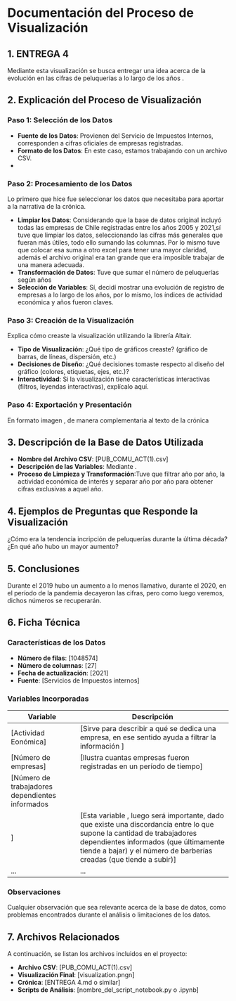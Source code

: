 # Documentación del Proceso de Visualización

## 1. ENTREGA 4

Mediante esta visualización se busca entregar una idea acerca de la evolución en las cifras de peluquerías a lo largo de los años .

## 2. Explicación del Proceso de Visualización

### Paso 1: Selección de los Datos

 
- **Fuente de los Datos**: Provienen del Servicio de Impuestos Internos, corresponden a cifras oficiales de empresas registradas.
- **Formato de los Datos**: En este caso, estamos trabajando con un archivo CSV.
- 

### Paso 2: Procesamiento de los Datos

Lo primero que hice fue seleccionar los datos que necesitaba para aportar a la narrativa de la crónica.

- **Limpiar los Datos**: 
Considerando que la base de datos original incluyó todas las empresas de Chile registradas entre los años 2005 y 2021,sí tuve que limpiar los datos, seleccionando las cifras más generales que fueran más útiles, todo ello sumando las columnas. Por lo mismo tuve que colocar esa suma a otro excel para tener una mayor claridad, además el archivo original era tan grande que era imposible trabajar de una manera adecuada.
- **Transformación de Datos**: Tuve que sumar el número de peluquerías según años
- **Selección de Variables**: Sí, decidí mostrar una evolución de registro de empresas a lo largo de los años, por lo mismo, los índices de actividad económica y años fueron claves.
### Paso 3: Creación de la Visualización

Explica cómo creaste la visualización utilizando la librería Altair.

- **Tipo de Visualización**: ¿Qué tipo de gráficos creaste? (gráfico de barras, de líneas, dispersión, etc.)
- **Decisiones de Diseño**: ¿Qué decisiones tomaste respecto al diseño del gráfico (colores, etiquetas, ejes, etc.)?
- **Interactividad**: Si la visualización tiene características interactivas (filtros, leyendas interactivas), explícalo aquí.

### Paso 4: Exportación y Presentación

En formato imagen , de manera complementaria al texto de la crónica

## 3. Descripción de la Base de Datos Utilizada

- **Nombre del Archivo CSV**: [PUB_COMU_ACT(1).csv]
- **Descripción de las Variables**: Mediante .
- **Proceso de Limpieza y Transformación**:Tuve que filtrar año por año, la actividad económica de interés y separar año por año para obtener cifras exclusivas a aquel año.
## 4. Ejemplos de Preguntas que Responde la Visualización
¿Cómo era la tendencia incripción de peluquerías durante la última década?
¿En qué año hubo un mayor aumento? 


## 5. Conclusiones

Durante el 2019 hubo un aumento a lo menos llamativo, durante el 2020, en el período de la pandemia decayeron las cifras, pero como luego veremos, dichos números se recuperarán.

## 6. Ficha Técnica

### Características de los Datos

- **Número de filas**: [1048574]
- **Número de columnas**: [27]
- **Fecha de actualización**: [2021]
- **Fuente**: [Servicios de Impuestos internos]

### Variables Incorporadas

| Variable | Descripción |
|----------|-------------|
| [Actividad Eonómica] | [Sirve para describir a qué se dedica una empresa, en ese sentido ayuda a filtrar la información ] |
| [Número de empresas] | [Ilustra cuantas empresas fueron registradas en un período de tiempo] |
| [Número de trabajadores dependientes informados
] | [Esta variable , luego será importante, dado que existe una discordancia entre lo que supone la cantidad de trabajadores dependientes informados (que últimamente tiende a bajar) y el número de barberías creadas (que tiende a subir)] |
| ...      | ...         |

### Observaciones

Cualquier observación que sea relevante acerca de la base de datos, como problemas encontrados durante el análisis o limitaciones de los datos.

## 7. Archivos Relacionados

A continuación, se listan los archivos incluidos en el proyecto:

- **Archivo CSV**: [PUB_COMU_ACT(1).csv]
- **Visualización Final**: [visualization.pngn]
- **Crónica**: [ENTREGA 4.md o similar]
- **Scripts de Análisis**: [nombre_del_script_notebook.py o .ipynb]

